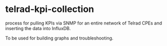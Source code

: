 # telrad-kpi-collection
process for pulling KPIs via SNMP for an entire network of Telrad CPEs and inserting the data into InfluxDB.

To be used for building graphs and troubleshooting.
